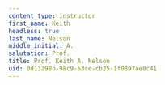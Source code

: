 ```yaml
---
content_type: instructor
first_name: Keith
headless: true
last_name: Nelson
middle_initial: A.
salutation: Prof.
title: Prof. Keith A. Nelson
uid: 0d13298b-98c9-53ce-cb25-1f0897ae8c41
---
```

